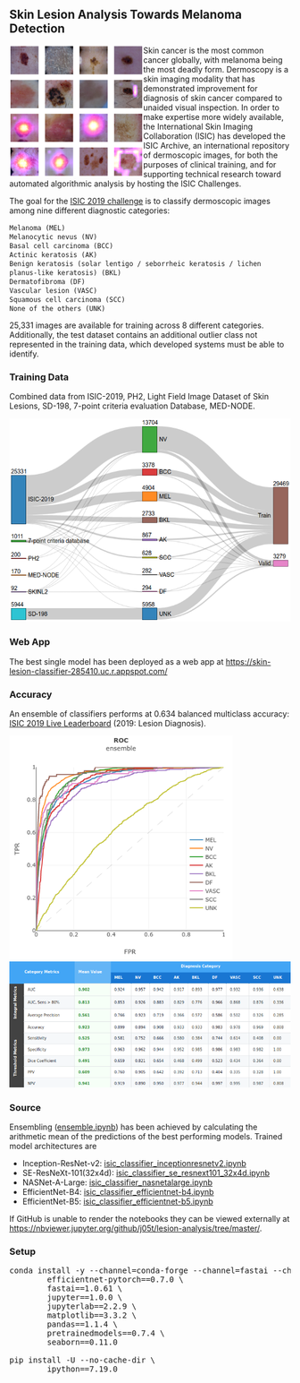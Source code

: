 ## Skin Lesion Analysis Towards Melanoma Detection 
<img width="240" align="left" src="https://github.com/j05t/lesion-analysis/blob/master/sample_images.png"> Skin cancer is the most common cancer globally, with melanoma being the most deadly form. Dermoscopy is a skin imaging modality that has demonstrated improvement for diagnosis of skin cancer compared to unaided visual inspection. In order to make expertise more widely available, the International Skin Imaging Collaboration (ISIC) has developed the ISIC Archive, an international repository of dermoscopic images, for both the purposes of clinical training, and for supporting technical research toward automated algorithmic analysis by hosting the ISIC Challenges.

The goal for the [ISIC 2019 challenge](https://challenge2019.isic-archive.com/) is to classify dermoscopic images among nine different diagnostic categories:

    Melanoma (MEL)
    Melanocytic nevus (NV)
    Basal cell carcinoma (BCC)
    Actinic keratosis (AK)
    Benign keratosis (solar lentigo / seborrheic keratosis / lichen planus-like keratosis) (BKL)
    Dermatofibroma (DF)
    Vascular lesion (VASC)
    Squamous cell carcinoma (SCC)
    None of the others (UNK)

25,331 images are available for training across 8 different categories. Additionally, the test dataset contains an additional outlier class not represented in the training data, which developed systems must be able to identify.

### Training Data
Combined data from ISIC-2019, PH2, Light Field Image Dataset of Skin Lesions, SD-198, 7-point criteria evaluation Database, MED-NODE.

<img src="https://github.com/j05t/lesion-analysis/blob/master/combined_dataset.png" />

### Web App
The best single model has been deployed as a web app at https://skin-lesion-classifier-285410.uc.r.appspot.com/

### Accuracy
An ensemble of classifiers performs at 0.634 balanced multiclass accuracy: [ISIC 2019 Live Leaderboard](https://challenge2019.isic-archive.com/live-leaderboard.html) (2019: Lesion Diagnosis).

<img width="400" src="https://github.com/j05t/lesion-analysis/blob/master/roc.png" />
<img width="800" src="https://github.com/j05t/lesion-analysis/blob/master/metrics.png" />

### Source
Ensembling ([ensemble.ipynb](ensemble.ipynb)) has been achieved by calculating the arithmetic mean of the predictions of the best performing models. Trained model architectures are 
* Inception-ResNet-v2: [isic_classifier_inceptionresnetv2.ipynb](isic_classifier_inceptionresnetv2.ipynb)
* SE-ResNeXt-101(32x4d): [isic_classifier_se_resnext101_32x4d.ipynb](isic_classifier_se_resnext101_32x4d.ipynb)
* NASNet-A-Large: [isic_classifier_nasnetalarge.ipynb](isic_classifier_nasnetalarge.ipynb)
* EfficientNet-B4: [isic_classifier_efficientnet-b4.ipynb](isic_classifier_efficientnet-b4.ipynb)
* EfficientNet-B5: [isic_classifier_efficientnet-b5.ipynb](isic_classifier_efficientnet-b5.ipynb)

If GitHub is unable to render the notebooks they can be viewed externally at https://nbviewer.jupyter.org/github/j05t/lesion-analysis/tree/master/.

### Setup
<pre>
conda install -y --channel=conda-forge --channel=fastai --channel=anaconda \
        efficientnet-pytorch==0.7.0 \
        fastai==1.0.61 \
        jupyter==1.0.0 \
        jupyterlab==2.2.9 \
        matplotlib==3.3.2 \
        pandas==1.1.4 \
        pretrainedmodels==0.7.4 \
        seaborn==0.11.0
        
pip install -U --no-cache-dir \
        ipython==7.19.0
</pre>


